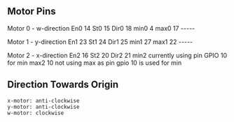 ## Motor Pins
Motor 0 - w-direction 
    En0 14
    St0 15
    Dir0 18
    min0 4
    max0 17
    -----

Motor 1 - y-direction
    En1 23
    St1 24
    Dir1 25
    min1 27
    max1 22
    -----

Motor 2 - x-direction
    En2 16
    St2 20
    Dir2 21
    min2    currently using pin GPIO 10 for min 
    max2 10 not using max as pin gpio 10 is used for min

## Direction Towards Origin
    x-motor: anti-clockwise
    y-motor: anti-clockwise
    w-motor: clockwise 